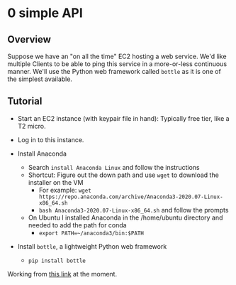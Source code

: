 # 0 simple API

## Overview

Suppose we have an "on all the time" EC2 hosting a web service. We'd like multiple Clients to be able to 
ping this service in a more-or-less continuous manner. We'll use the Python web framework called `bottle`
as it is one of the simplest available. 


## Tutorial

* Start an EC2 instance (with keypair file in hand): Typically free tier, like a T2 micro.
* Log in to this instance.

* Install Anaconda
    * Search `install Anaconda Linux` and follow the instructions
    * Shortcut: Figure out the down path and use `wget` to download the installer on the VM
        * For example: `wget https://repo.anaconda.com/archive/Anaconda3-2020.07-Linux-x86_64.sh`
        * `bash Anaconda3-2020.07-Linux-x86_64.sh` and follow the prompts
    * On Ubuntu I installed Anaconda in the /home/ubuntu directory and needed to add the path for conda
        * `export PATH=~/anaconda3/bin:$PATH`


* Install `bottle`, a lightweight Python web framework
    * `pip install bottle`
    

Working from [this link](https://bottlepy.org/docs/dev/tutorial.html) at the moment. 
